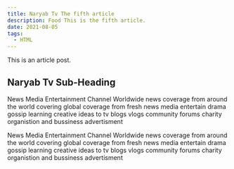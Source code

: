 ```yaml
---
title: Naryab Tv The fifth article
description: Food This is the fifth article.
date: 2021-08-05
tags:
  - HTML
---
```


This is an article post.

## Naryab Tv Sub-Heading

News Media Entertainment Channel 
Worldwide news coverage from around the world covering global coverage from fresh news media
entertain drama gossip learning creative ideas to tv blogs vlogs community forums charity organistion and bussiness advertisment

News Media Entertainment Channel 
Worldwide news coverage from around the world covering global coverage from fresh news media
entertain drama gossip learning creative ideas to tv blogs vlogs community forums charity organistion and bussiness advertisment
